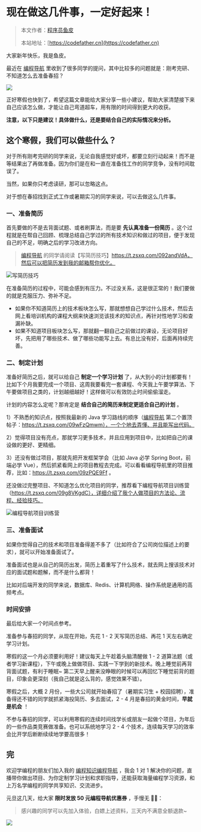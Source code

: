 # 现在做这几件事，一定好起来！

> 本文作者：[程序员鱼皮](https://yuyuanweb.feishu.cn/wiki/Abldw5WkjidySxkKxU2cQdAtnah)
>
> 本站地址：[https://codefather.cn](https://codefather.cn)

大家新年快乐，我是鱼皮。

最近在 [编程导航](https://mp.weixin.qq.com/s?__biz=MzI1NDczNTAwMA==&mid=2247524980&idx=2&sn=9ddcdb6c52aa096ed4c5ad0ced946a7d&chksm=e9c28583deb50c95f3c2665713a8bbc372c68332b3bfb846cf4b23af3f1cc07164832a291335&token=689599617&lang=zh_CN&scene=21#wechat_redirect) 里收到了很多同学的提问，其中比较多的问题就是：刚考完研、不知道怎么去准备春招？

![](https://pic.yupi.icu/5563/202311051544413.png)

正好寒假也快到了，希望这篇文章能给大家分享一些小建议，帮助大家清楚接下来自己应该怎么做，才能让自己弯道超车，用有限的时间得到更大的收获。

**注意，以下只是建议！具体做什么，还是要结合自己的实际情况来分析。**

## 这个寒假，我们可以做些什么？

对于所有刚考完研的同学来说，无论自我感觉好或坏，都要立刻行动起来！而不是等结果出了再做准备。因为你们是在和一直在准备找工作的同学竞争，没有时间耽误了。

当然，如果你只考虑读研，那可以忽略这点。

对于想在春招找到正式工作或暑期实习的同学来说，可以去做这么几件事。

### 一、准备简历

首先要做的不是去背面试题、或者刷算法，而是要 **先认真准备一份简历** 。这个过程就是在帮自己回顾、梳理总结自己学过的所有技术知识和做过的项目，便于发现自己的不足，明确之后的学习改进方向。

> [编程导航](https://mp.weixin.qq.com/s?__biz=MzI1NDczNTAwMA==&mid=2247524980&idx=2&sn=9ddcdb6c52aa096ed4c5ad0ced946a7d&chksm=e9c28583deb50c95f3c2665713a8bbc372c68332b3bfb846cf4b23af3f1cc07164832a291335&token=689599617&lang=zh_CN&scene=21#wechat_redirect) 的同学请阅读【写简历技巧】https://t.zsxq.com/092andVdA，然后可以把简历发到我的邮箱帮你优化。

![](https://pic.yupi.icu/5563/202311051544644.png)写简历技巧

在准备简历的过程中，可能会感到有压力。不过没关系，这是很正常的！我们要做的就是克服压力、弥补不足。

- 如果你不知道简历上的技术板块怎么写，那就想想自己学过什么技术，然后去网上看培训机构的课程大纲来快速浏览该技术的知识点，再针对性地学习和查漏补缺。
- 如果不知道项目板块怎么写，那就翻一翻自己之前做过的课设，无论项目好坏，先把用了哪些技术、做了哪些功能写上去。有总比没有好，后面再持续完善。

### 二、制定计划

准备好简历之后，就可以给自己 **制定一个学习计划** 了，从大到小的计划都要有！比如下个月我要完成一个项目、这周我要看完一套课程、今天我上午要学算法、下午要做项目之类的，计划越细越好！这样做可以有效防止时间偷偷溜走。

计划的内容怎么定呢？那肯定是 **结合自己的简历来制定更适合自己的计划** 。

1）不熟悉的知识点，按照我最新的 Java 学习路线的顺序（[编程导航](https://mp.weixin.qq.com/s?__biz=MzI1NDczNTAwMA==&mid=2247524980&idx=2&sn=9ddcdb6c52aa096ed4c5ad0ced946a7d&chksm=e9c28583deb50c95f3c2665713a8bbc372c68332b3bfb846cf4b23af3f1cc07164832a291335&token=689599617&lang=zh_CN&scene=21#wechat_redirect) 第二个置顶帖子：https://t.zsxq.com/09wFzQmwm），一个个地去弄懂、并且能写出代码。

2）觉得项目没有亮点，那就学习更多技术，并且应用到项目中，比如把自己的课设做的更好、更精细。

3）还没有做过项目，那就先把开发框架学会（比如 Java 必学 Spring Boot，前端必学 Vue），然后抓紧看网上的项目教程去完成。可以看看编程导航里的项目推荐，比如：https://t.zsxq.com/09zPQE9Ff 。

还没做过完整项目、不知道怎么优化项目的同学，推荐看下编程导航项目训练营（https://t.zsxq.com/09g8VKgdC），详细介绍了我个人做项目的方法论、流程、经验技巧。

![](https://pic.yupi.icu/5563/202311051544652.png)编程导航项目训练营

### 三、准备面试

如果你觉得自己的技术和项目准备得差不多了（比如符合了公司岗位描述上的要求），就可以开始准备面试了。

准备面试也是从自己的简历出发，简历上着重写了什么技术，就去网上搜该技术对应的面试题和题解，而不是什么都背！

比如对后端开发的同学来说，数据库、Redis、计算机网络、操作系统是通用的高频考点。

### 时间安排

最后给大家一个时间点参考。

准备参与春招的同学，从现在开始，先花 1 - 2 天写简历总结、再花 1 天左右确定学习计划。

寒假的这一个月必须要利用好！建议每天上午趁着头脑清醒做 1 - 2 道算法题（或者学习新课程），下午或晚上做做项目、实践一下学到的新技术。晚上睡觉前再背背面试题，有利于睡眠~ 第二天早上醒来没睁眼的时候可以再回忆下睡觉前背的题目，印象会更深刻（我自己就是这么背的，感觉效果不错）。

寒假之后，大概 2 月份，一些大公司就开始春招了（暑期实习生 + 校园招聘），准备得还不错的同学就抓紧海投简历、多去面试，2 - 4 月是春招的黄金时间，**早就是机会** ！

不参与春招的同学，可以利用寒假的连续时间找学长或朋友一起做个项目，为年后的一些作品类竞赛做准备。也可以系统地学习 2 - 4 个技术，连续每天学习的效率会比开学后断断续续地学要高很多！

## 完

欢迎学编程的朋友们加入我的 [编程知识编程导航](https://mp.weixin.qq.com/s?__biz=MzI1NDczNTAwMA==&mid=2247524980&idx=2&sn=9ddcdb6c52aa096ed4c5ad0ced946a7d&chksm=e9c28583deb50c95f3c2665713a8bbc372c68332b3bfb846cf4b23af3f1cc07164832a291335&token=689599617&lang=zh_CN&scene=21#wechat_redirect) ，我会 1 对 1 解决你的问题，直播带你做出项目、为你定制学习计划和求职指导，还能获取海量编程学习资源，和上万名学编程的同学共享知识、交流进步。

元旦这几天，给大家 **限时发放 50 元编程导航优惠券** ，手慢无 ✋🏻：

> 感兴趣的同学可以先加入体验，白嫖上述资料，三天内不满意全额退款~

![](https://pic.yupi.icu/5563/202311051544481.png)
